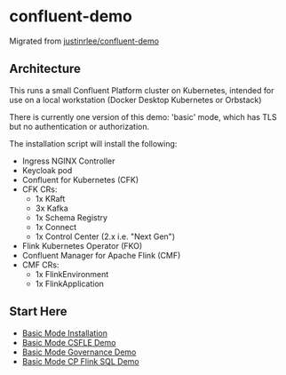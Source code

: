 # confluent-demo

Migrated from [justinrlee/confluent-demo](github.com/justinrlee/confluent-demo)

## Architecture

This runs a small Confluent Platform cluster on Kubernetes, intended for use on a local workstation (Docker Desktop Kubernetes or Orbstack)

There is currently one version of this demo: 'basic' mode, which has TLS but no authentication or authorization.

The installation script will install the following:

* Ingress NGINX Controller
* Keycloak pod
* Confluent for Kubernetes (CFK)
* CFK CRs:
    * 1x KRaft
    * 3x Kafka
    * 1x Schema Registry
    * 1x Connect
    * 1x Control Center (2.x i.e. "Next Gen")
* Flink Kubernetes Operator (FKO)
* Confluent Manager for Apache Flink (CMF)
* CMF CRs:
    * 1x FlinkEnvironment
    * 1x FlinkApplication

## Start Here

* [Basic Mode Installation](./docs/basic/01-deploy.md)
* [Basic Mode CSFLE Demo](./docs/basic/02-csfle.md)
* [Basic Mode Governance Demo](./docs/basic/02-governance.md)
* [Basic Mode CP Flink SQL Demo](./docs/basic/03-flink-sql-demo.md)